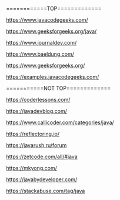 ============TOP=============

https://www.javacodegeeks.com/

https://www.geeksforgeeks.org/java/

https://www.journaldev.com/

https://www.baeldung.com/

https://www.geeksforgeeks.org/

https://examples.javacodegeeks.com/





===========NOT TOP=============

https://coderlessons.com/

https://javadevblog.com/

https://www.callicoder.com/categories/java/

https://reflectoring.io/

https://javarush.ru/forum

https://zetcode.com/all/#java

https://mkyong.com/

https://javabydeveloper.com/

https://stackabuse.com/tag/java

